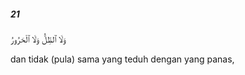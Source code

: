 ##### 21

<span class="ayah">وَلَا ٱلظِّلُّ وَلَا ٱلْحَرُورُ</span>

<span class="ayah_translation">dan tidak (pula) sama yang teduh dengan yang panas,</span>
